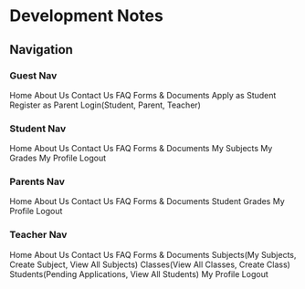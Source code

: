 # Development Notes
## Navigation
### Guest Nav
Home  About Us  Contact Us  FAQ   Forms & Documents          Apply as Student     Register as Parent    Login(Student, Parent, Teacher)

### Student Nav
Home  About Us  Contact Us  FAQ    Forms & Documents         My Subjects    My Grades   My Profile   Logout

### Parents Nav
Home  About Us  Contact Us  FAQ    Forms & Documents         Student Grades    My Profile   Logout

### Teacher Nav
Home  About Us  Contact Us  FAQ    Forms & Documents         Subjects(My Subjects, Create Subject, View All Subjects)    Classes(View All Classes, Create Class)    Students(Pending Applications, View All Students)     My Profile   Logout
